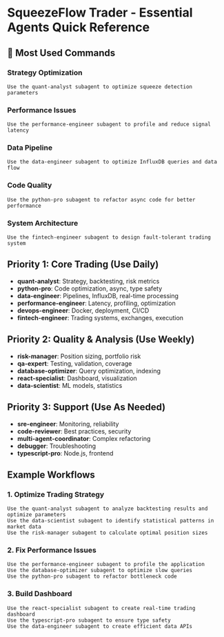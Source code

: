 # SqueezeFlow Trader - Essential Agents Quick Reference

## 🎯 Most Used Commands

### Strategy Optimization
```
Use the quant-analyst subagent to optimize squeeze detection parameters
```

### Performance Issues
```
Use the performance-engineer subagent to profile and reduce signal latency
```

### Data Pipeline
```
Use the data-engineer subagent to optimize InfluxDB queries and data flow
```

### Code Quality
```
Use the python-pro subagent to refactor async code for better performance
```

### System Architecture
```
Use the fintech-engineer subagent to design fault-tolerant trading system
```

## Priority 1: Core Trading (Use Daily)
- **quant-analyst**: Strategy, backtesting, risk metrics
- **python-pro**: Code optimization, async, type safety
- **data-engineer**: Pipelines, InfluxDB, real-time processing
- **performance-engineer**: Latency, profiling, optimization
- **devops-engineer**: Docker, deployment, CI/CD
- **fintech-engineer**: Trading systems, exchanges, execution

## Priority 2: Quality & Analysis (Use Weekly)
- **risk-manager**: Position sizing, portfolio risk
- **qa-expert**: Testing, validation, coverage
- **database-optimizer**: Query optimization, indexing
- **react-specialist**: Dashboard, visualization
- **data-scientist**: ML models, statistics

## Priority 3: Support (Use As Needed)
- **sre-engineer**: Monitoring, reliability
- **code-reviewer**: Best practices, security
- **multi-agent-coordinator**: Complex refactoring
- **debugger**: Troubleshooting
- **typescript-pro**: Node.js, frontend

## Example Workflows

### 1. Optimize Trading Strategy
```
Use the quant-analyst subagent to analyze backtesting results and optimize parameters
Use the data-scientist subagent to identify statistical patterns in market data
Use the risk-manager subagent to calculate optimal position sizes
```

### 2. Fix Performance Issues
```
Use the performance-engineer subagent to profile the application
Use the database-optimizer subagent to optimize slow queries
Use the python-pro subagent to refactor bottleneck code
```

### 3. Build Dashboard
```
Use the react-specialist subagent to create real-time trading dashboard
Use the typescript-pro subagent to ensure type safety
Use the data-engineer subagent to create efficient data APIs
```
